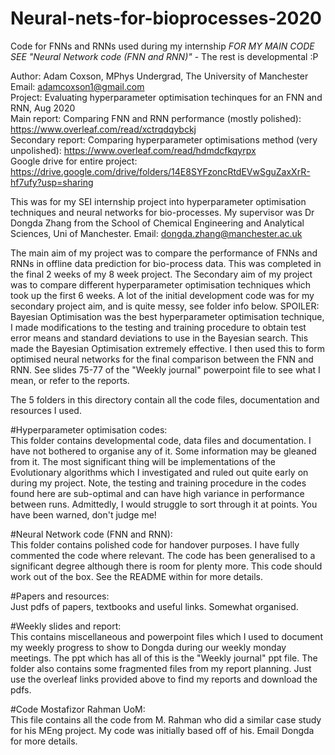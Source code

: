 # Neural-nets-for-bioprocesses-2020
 Code for FNNs and RNNs used during my internship
 *FOR MY MAIN CODE SEE "Neural Network code (FNN and RNN)"* - The rest is developmental :P

Author: Adam Coxson, MPhys Undergrad, The University of Manchester  
Email: adamcoxson1@gmail.com  
Project: Evaluating hyperparameter optimisation techinques for an FNN and RNN, Aug 2020  
Main report: Comparing FNN and RNN performance (mostly polished): https://www.overleaf.com/read/xctrqdqybckj   
Secondary report: Comparing hyperparameter optimisations method (very unpolished): https://www.overleaf.com/read/hdmdcfkqyrpx  
Google drive for entire project: https://drive.google.com/drive/folders/14E8SYFzoncRtdEVwSguZaxXrR-hf7ufy?usp=sharing  

This was for my SEI internship project into hyperparameter optimisation techniques
and neural networks for bio-processes. My supervisor was Dr Dongda Zhang from the 
School of Chemical Engineering and Analytical Sciences, Uni of Manchester.
Email: dongda.zhang@manchester.ac.uk

The main aim of my project was to compare the performance of FNNs and RNNs in offline data prediction for
bio-process data. This was completed in the final 2 weeks of my 8 week project. The Secondary aim of my
project was to compare different hyperparameter optimisation techniques which took up the first 6 weeks.
A lot of the initial development code was for my secondary project aim, and is quite messy, see folder info below.
SPOILER: Bayesian Optimisation was the best hyperparameter optimisation technique, I made modifications to
the testing and training procedure to obtain test error means and standard deviations to use in the 
Bayesian search. This made the Bayesian Optimisation extremely effective. I then used this to form optimised
neural networks for the final comparison between the FNN and RNN. See slides 75-77 of the "Weekly journal" 
powerpoint file to see what I mean, or refer to the reports.

The 5 folders in this directory contain all the code files, documentation and resources I used.

#Hyperparameter optimisation codes:  
This folder contains developmental code, data files and documentation. I have not bothered to organise any of it.
Some information may be gleaned from it. The most significant thing will be implementations of the Evolutionary 
algorithms which I investigated and ruled out quite early on during my project. Note, the testing and training 
procedure in the codes found here are sub-optimal and can have high variance in performance between runs.
Admittedly, I would struggle to sort through it at points. You have been warned, don't judge me!

#Neural Network code (FNN and RNN):  
This folder contains polished code for handover purposes. I have fully commented the code where relevant. 
The code has been generalised to a significant degree although there is room for plenty more. This code should
work out of the box. 
See the README within for more details.

#Papers and resources:  
Just pdfs of papers, textbooks and useful links. Somewhat organised.

#Weekly slides and report:  
This contains miscellaneous and powerpoint files which I used to document my weekly progress to show to Dongda 
during our weekly monday meetings. The ppt which has all of this is the "Weekly journal" ppt file. The folder also 
contains some fragmented files from my report planning. Just use the overleaf links provided above to find my
reports and download the pdfs.

#Code Mostafizor Rahman UoM:  
This file contains all the code from M. Rahman who did a similar case study for his MEng project. My code was
initially based off of his. Email Dongda for more details.
